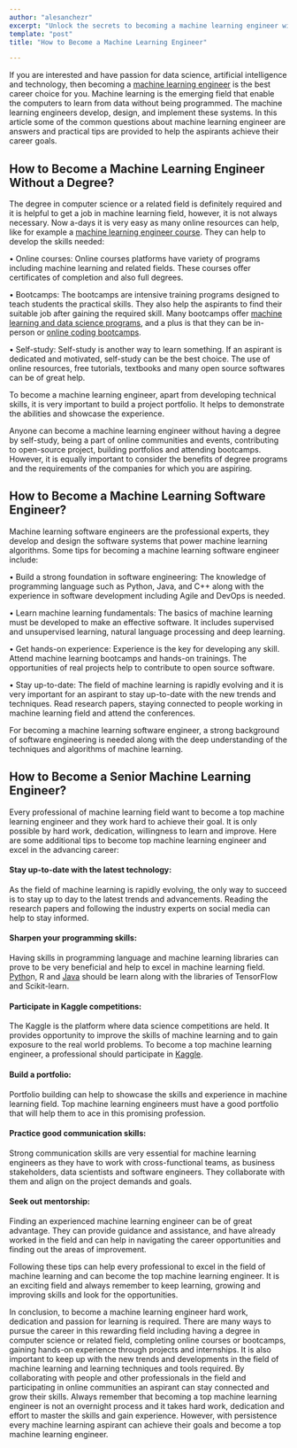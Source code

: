 ```yaml
---
author: "alesanchezr"
excerpt: "Unlock the secrets to becoming a machine learning engineer with our step-by-step guide. Discover the skills and knowledge you need to succeed today!"
template: "post" 
title: "How to Become a Machine Learning Engineer"

---
```


If you are interested and have passion for data science, artificial intelligence and technology, then becoming a [machine learning engineer](https://) is the best career choice for you. Machine learning is the emerging field that enable the computers to learn from data without being programmed. The machine learning engineers develop, design, and implement these systems. In this article some of the common questions about machine learning engineer are answers and practical tips are provided to help the aspirants achieve their career goals. 

## How to Become a Machine Learning Engineer Without a Degree?

The degree in computer science or a related field is definitely required and it is helpful to get a job in machine learning field, however, it is not always necessary. Now a-days it is very easy as many online resources can help, like for example a [machine learning engineer course](https://4geeksacademy.com/us/coding-bootcamps/machine-learning-engineering). They can help to develop the skills needed:

•	Online courses: Online courses platforms have variety of programs including machine learning and related fields. These courses offer certificates of completion and also full degrees. 

•	Bootcamps: The bootcamps are intensive training programs designed to teach students the practical skills. They also help the aspirants to find their suitable job after gaining the required skill. Many bootcamps offer [machine learning and data science programs](https://4geeksacademy.com/us/coding-bootcamps/datascience-machine-learning), and a plus is that they can be in-person or [online coding bootcamps](https://4geeksacademy.com/us/coding-campus/online-coding-bootcamp).

•	Self-study: Self-study is another way to learn something. If an aspirant is dedicated and motivated, self-study can be the best choice. The use of online resources, free tutorials, textbooks and many open source softwares can be of great help.  

To become a machine learning engineer, apart from developing technical skills, it is very important to build a project portfolio. It helps to demonstrate the abilities and showcase the experience.

Anyone can become a machine learning engineer without having a degree by self-study, being a part of online communities and events, contributing to open-source project, building portfolios and attending bootcamps. However, it is equally important to consider the benefits of degree programs and the requirements of the companies for which you are aspiring. 

## How to Become a Machine Learning Software Engineer?

Machine learning software engineers are the professional experts, they develop and design the software systems that power machine learning algorithms. Some tips for becoming a machine learning software engineer include:

•	Build a strong foundation in software engineering: The knowledge of programming language such as Python, Java, and C++ along with the experience in software development including Agile and DevOps is needed. 

•	Learn machine learning fundamentals: The basics of machine learning must be developed to make an effective software. It includes supervised and unsupervised learning, natural language processing and deep learning. 

•	Get hands-on experience: Experience is the key for developing any skill. Attend machine learning bootcamps and hands-on trainings. The opportunities of real projects help to contribute to open source software. 

•	Stay up-to-date: The field of machine learning is rapidly evolving and it is very important for an aspirant to stay up-to-date with the new trends and techniques. Read research papers, staying connected to people working in machine learning field and attend the conferences. 

For becoming a machine learning software engineer, a strong background of software engineering is needed along with the deep understanding of the techniques and algorithms of machine learning. 

## How to Become a Senior Machine Learning Engineer?

Every professional of machine learning field want to become a top machine learning engineer and they work hard to achieve their goal. It is only possible by hard work, dedication, willingness to learn and improve. Here are some additional tips to become top machine learning engineer and excel in the advancing career:

#### Stay up-to-date with the latest technology: 
As the field of machine learning is rapidly evolving, the only way to succeed is to stay up to day to the latest trends and advancements. Reading the research papers and following the industry experts on social media can help to stay informed. 

#### Sharpen your programming skills: 
Having skills in programming language and machine learning libraries can prove to be very beneficial and help to excel in machine learning field. [Pytho](https://)n, R and [Java](https://4geeks.com/lesson/what-is-java-learn-to-code-in-java) should be learn along with the libraries of TensorFlow and Scikit-learn.

#### Participate in Kaggle competitions: 
The Kaggle is the platform where data science competitions are held. It provides opportunity to improve the skills of machine learning and to gain exposure to the real world problems. To become a top machine learning engineer, a professional should participate in [Kaggle](https://www.kaggle.com/). 

#### Build a portfolio: 
Portfolio building can help to showcase the skills and experience in machine learning field. Top machine learning engineers must have a good portfolio that will help them to ace in this promising profession. 

#### Practice good communication skills: 
Strong communication skills are very essential for machine learning engineers as they have to work with cross-functional teams, as business stakeholders, data scientists and software engineers. They collaborate with them and align on the project demands and goals. 

#### Seek out mentorship: 
Finding an experienced machine learning engineer can be of great advantage. They can provide guidance and assistance, and have already worked in the field and can help in navigating the career opportunities and finding out the areas of improvement. 

Following these tips can help every professional to excel in the field of machine learning and can become the top machine learning engineer. It is an exciting field and always remember to keep learning, growing and improving skills and look for the opportunities. 

In conclusion, to become a machine learning engineer hard work, dedication and passion for learning is required. There are many ways to pursue the career in this rewarding field including having a degree in computer science or related field, completing online courses or bootcamps, gaining hands-on experience through projects and internships. It is also important to keep up with the new trends and developments in the field of machine learning and learning techniques and tools required. By collaborating with people and other professionals in the field and participating in online communities an aspirant can stay connected and grow their skills. Always remember that becoming a top machine learning engineer is not an overnight process and it takes hard work, dedication and effort to master the skills and gain experience. However, with persistence every machine learning aspirant can achieve their goals and become a top machine learning engineer. 

